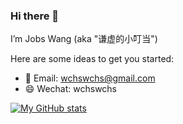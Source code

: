 ### Hi there 👋

I’m Jobs Wang (aka "谦虚的小叮当")

Here are some ideas to get you started:

- 📧 Email: wchswchs@gmail.com
- 😄 Wechat: wchswchs

[![My GitHub stats](https://github-readme-stats.vercel.app/api?username=wchswchs&show_icons=true&count_private=false&theme=cobalt)](https://github.com/anuraghazra/github-readme-stats)
